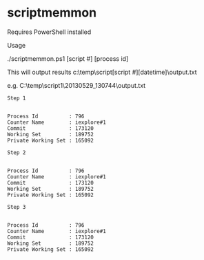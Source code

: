 scriptmemmon
============

Requires PowerShell installed

Usage

./scriptmemmon.ps1 [script #] [process id]

This will output results c:\temp\script[script #]\[datetime]\output.txt

e.g. C:\temp\script1\20130529_130744\output.txt

    Step 1


    Process Id          : 796
    Counter Name        : iexplore#1
    Commit              : 173120
    Working Set         : 189752
    Private Working Set : 165092

    Step 2


    Process Id          : 796
    Counter Name        : iexplore#1
    Commit              : 173120
    Working Set         : 189752
    Private Working Set : 165092

    Step 3


    Process Id          : 796
    Counter Name        : iexplore#1
    Commit              : 173120
    Working Set         : 189752
    Private Working Set : 165092
